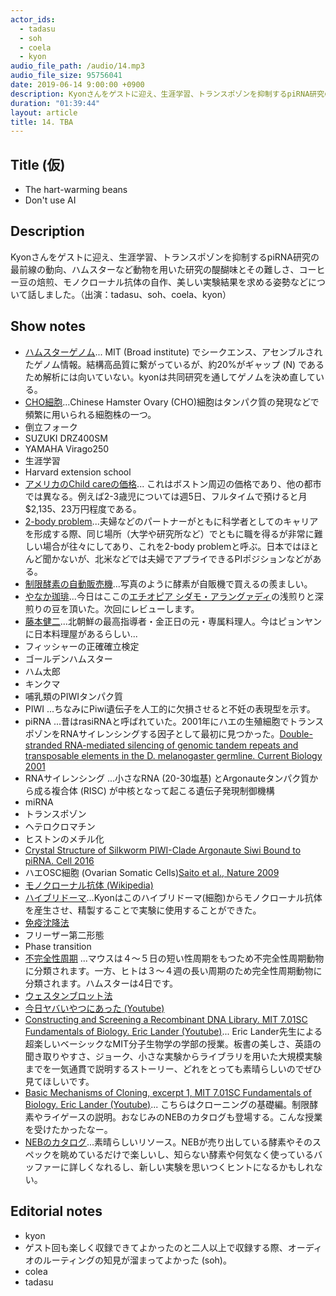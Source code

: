 ```yaml
---
actor_ids:
  - tadasu
  - soh
  - coela
  - kyon
audio_file_path: /audio/14.mp3
audio_file_size: 95756041
date: 2019-06-14 9:00:00 +0900
description: Kyonさんをゲストに迎え、生涯学習、トランスポゾンを抑制するpiRNA研究の最前線の動向、ハムスターなど動物を用いた研究の醍醐味とその難しさ、コーヒー豆の焙煎、モノクローナル抗体の自作、美しい実験結果を求める姿勢などについて話しました。（出演：tadasu、soh、coela、kyon）
duration: "01:39:44"
layout: article
title: 14. TBA
---
```


## Title (仮)
- The hart-warming beans
- Don't use AI

## Description
Kyonさんをゲストに迎え、生涯学習、トランスポゾンを抑制するpiRNA研究の最前線の動向、ハムスターなど動物を用いた研究の醍醐味とその難しさ、コーヒー豆の焙煎、モノクローナル抗体の自作、美しい実験結果を求める姿勢などについて話しました。（出演：tadasu、soh、coela、kyon）

## Show notes
- [ハムスターゲノム](http://software.broadinstitute.org/allpaths-lg/blog/?p=654)... MIT (Broad institute) でシークエンス、アセンブルされたゲノム情報。結構高品質に繋がっているが、約20%がギャップ (N) であるため解析には向いていない。kyonは共同研究を通してゲノムを決め直している。
- [CHO細胞](http://www.saibou.jp/service/pickup/cho-k1)...Chinese Hamster Ovary (CHO)細胞はタンパク質の発現などで頻繁に用いられる細胞株の一つ。
- 倒立フォーク
- SUZUKI DRZ400SM
- YAMAHA Virago250
- 生涯学習
- Harvard extension school
- [アメリカのChild careの価格](https://www.blog.crn.or.jp/report/09/75.html)... これはボストン周辺の価格であり、他の都市では異なる。例えば2-3歳児については週5日、フルタイムで預けると月$2,135、23万円程度である。
- [2-body problem](https://en.wikipedia.org/wiki/Two-body_problem_(career))...夫婦などのパートナーがともに科学者としてのキャリアを形成する際、同じ場所（大学や研究所など）でともに職を得るが非常に難しい場合が往々にしてあり、これを2-body problemと呼ぶ。日本ではほとんど聞かないが、北米などでは夫婦でアプライできるPIポジションなどがある。
- [制限酵素の自動販売機](http://www.dcscience.net/montreal-08/slides/sigworth-yale-restriction-vending-machine-120508.html)...写真のように酵素が自販機で買えるの羨ましい。
- [やなか珈琲](https://www.yanaka-coffeeten.com/)...今日はここの[エチオピア シダモ・アラングァディ](https://www.yanaka-coffeeten.com/straight.htm)の浅煎りと深煎りの豆を頂いた。次回にレビューします。
- [藤本健二](https://ja.wikipedia.org/wiki/%E8%97%A4%E6%9C%AC%E5%81%A5%E4%BA%8C)...北朝鮮の最高指導者・金正日の元・専属料理人。今はピョンヤンに日本料理屋があるらしい...
- フィッシャーの正確確立検定
- ゴールデンハムスター
- ハム太郎
- キンクマ
- 哺乳類のPIWIタンパク質
- PIWI ...ちなみにPiwi遺伝子を人工的に欠損させると不妊の表現型を示す。
- piRNA ...昔はrasiRNAと呼ばれていた。2001年にハエの生殖細胞でトランスポゾンをRNAサイレンシングする因子として最初に見つかった。[Double-stranded RNA-mediated silencing of genomic tandem repeats and transposable elements in the D. melanogaster germline. Current Biology 2001](https://www.sciencedirect.com/science/article/pii/S0960982201002998?via%3Dihub)
- RNAサイレンシング ...小さなRNA (20-30塩基) とArgonauteタンパク質から成る複合体 (RISC) が中核となって起こる遺伝子発現制御機構
- miRNA
- トランスポゾン
- ヘテロクロマチン
- ヒストンのメチル化
- [Crystal Structure of Silkworm PIWI-Clade Argonaute Siwi Bound to piRNA. Cell 2016](https://www.cell.com/cell/fulltext/S0092-8674(16)31230-2)
- ハエOSC細胞 (Ovarian Somatic Cells)[Saito et al., Nature 2009](https://www.nature.com/articles/nature08501)
- [モノクローナル抗体 (Wikipedia)](https://ja.wikipedia.org/wiki/%E3%83%A2%E3%83%8E%E3%82%AF%E3%83%AD%E3%83%BC%E3%83%8A%E3%83%AB%E6%8A%97%E4%BD%93)
- [ハイブリドーマ](https://ja.wikipedia.org/wiki/%E3%83%8F%E3%82%A4%E3%83%96%E3%83%AA%E3%83%89%E3%83%BC%E3%83%9E)...Kyonはこのハイブリドーマ(細胞)からモノクローナル抗体を産生させ、精製することで実験に使用することができた。
- [免疫沈降法](https://ja.wikipedia.org/wiki/%E5%85%8D%E7%96%AB%E6%B2%88%E9%99%8D%E6%B3%95)
- フリーザー第二形態
- Phase transition
- [不完全性周期](https://guides.lib.kyushu-u.ac.jp/c.php?g=775132&p=5558113) ...マウスは４～５日の短い性周期をもつため不完全性周期動物に分類されます。一方、ヒトは３～４週の長い周期のため完全性周期動物に分類されます。ハムスターは4日です。
- [ウェスタンブロット法](https://ja.wikipedia.org/wiki/%E3%82%A6%E3%82%A7%E3%82%B9%E3%82%BF%E3%83%B3%E3%83%96%E3%83%AD%E3%83%83%E3%83%86%E3%82%A3%E3%83%B3%E3%82%B0)
- [今日ヤバいやつにあった (Youtube)](https://www.youtube.com/channel/UCQ3Kgx1G1NkELoJ8tJ3uelg)
- [Constructing and Screening a Recombinant DNA Library. MIT 7.01SC Fundamentals of Biology. Eric Lander (Youtube)](https://www.youtube.com/watch?v=BIIWlZqWxKg)... Eric Lander先生による超楽しいベーシックなMIT分子生物学の学部の授業。板書の美しさ、英語の聞き取りやすさ、ジョーク、小さな実験からライブラリを用いた大規模実験までを一気通貫で説明するストーリー、どれをとっても素晴らしいのでぜひ見てほしいです。
- [Basic Mechanisms of Cloning, excerpt 1, MIT 7.01SC Fundamentals of Biology. Eric Lander (Youtube)](https://www.youtube.com/watch?v=CdAgzk5tQhs)... こちらはクローニングの基礎編。制限酵素やライゲースの説明。おなじみのNEBのカタログも登場する。こんな授業を受けたかったなー。
- [NEBのカタログ](https://www.neb-online.de/en/neb-download/)...素晴らしいリソース。NEBが売り出している酵素やそのスペックを眺めているだけで楽しいし、知らない酵素や何気なく使っているバッファーに詳しくなれるし、新しい実験を思いつくヒントになるかもしれない。

## Editorial notes
- kyon
- ゲスト回も楽しく収録できてよかったのと二人以上で収録する際、オーディオのルーティングの知見が溜まってよかった (soh)。
- colea
- tadasu

